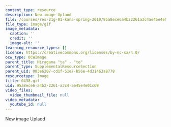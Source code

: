 ```yaml
---
content_type: resource
description: New image Uplaod
file: /courses/res-21g-01-kana-spring-2010/95a8ece6a4b22261a3c4ae45e4e01c69_0438.gif
file_type: image/gif
image_metadata:
  caption: ''
  credit: ''
  image-alt: ''
learning_resource_types: []
license: https://creativecommons.org/licenses/by-nc-sa/4.0/
ocw_type: OCWImage
parent_title: Hiragana "ta" - "to"
parent_type: SupplementalResourceSection
parent_uid: 083e6207-cd1f-51e7-b56e-4d31463a8778
resourcetype: Image
title: 0438.gif
uid: 95a8ece6-a4b2-2261-a3c4-ae45e4e01c69
video_files:
  video_thumbnail_file: null
video_metadata:
  youtube_id: null
---
```

New image Uplaod